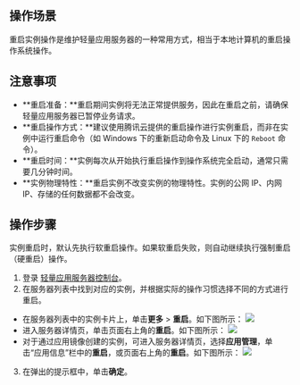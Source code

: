 ## 操作场景

重启实例操作是维护轻量应用服务器的一种常用方式，相当于本地计算机的重启操作系统操作。

## 注意事项
 - **重启准备：**重启期间实例将无法正常提供服务，因此在重启之前，请确保轻量应用服务器已暂停业务请求。
 - **重启操作方式：**建议使用腾讯云提供的重启操作进行实例重启，而非在实例中运行重启命令（如 Windows 下的重新启动命令及 Linux 下的 `Reboot` 命令）。
 - **重启时间：**实例每次从开始执行重启操作到操作系统完全启动，通常只需要几分钟时间。
 - **实例物理特性：**重启实例不改变实例的物理特性。实例的公网 IP、内网 IP、存储的任何数据都不会改变。

## 操作步骤

<dx-alert infotype="notice" title="">
实例重启时，默认先执行软重启操作。如果软重启失败，则自动继续执行强制重启（硬重启）操作。
</dx-alert>



1. 登录 [轻量应用服务器控制台](https://console.cloud.tencent.com/lighthouse/instance/index)。
2. 在服务器列表中找到对应的实例，并根据实际的操作习惯选择不同的方式进行重启。
 - 在服务器列表中的实例卡片上，单击**更多** > **重启**。如下图所示：
![](https://qcloudimg.tencent-cloud.cn/raw/54e8d5b8b48d98466a4daeb8f5d15805.png)
 - 进入服务器详情页，单击页面右上角的**重启**。如下图所示：
![](https://qcloudimg.tencent-cloud.cn/raw/f0175ec0542bef95d097819fef64e4c6.png)
 - 对于通过应用镜像创建的实例，可进入服务器详情页，选择**应用管理**，单击“应用信息”栏中的**重启**，或页面右上角的**重启**。如下图所示：
 ![](https://qcloudimg.tencent-cloud.cn/raw/7f3dc2580d05e26e811453eab0356342.png)
3. 在弹出的提示框中，单击**确定**。
